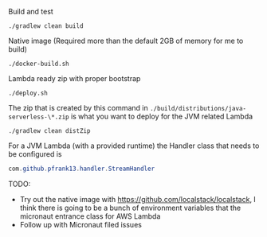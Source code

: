 Build and test
```shell
./gradlew clean build
```

Native image (Required more than the default 2GB of memory for me to build)
```shell
./docker-build.sh
```

Lambda ready zip with proper bootstrap
```shell
./deploy.sh
```

The zip that is created by this command in `./build/distributions/java-serverless-\*.zip` is what you want to deploy for the JVM related Lambda
```shell
./gradlew clean distZip
```

For a JVM Lambda (with a provided runtime) the Handler class that needs to be configured is
```java
com.github.pfrank13.handler.StreamHandler
```

TODO:
- Try out the native image with https://github.com/localstack/localstack, I think there is going to be a bunch of environment variables that the micronaut entrance class for AWS Lambda
- Follow up with Micronaut filed issues
